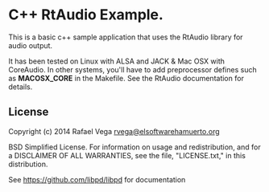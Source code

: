 # C++ RtAudio Example.

This is a basic c++ sample application that uses the RtAudio library for audio output.

It has been tested on Linux with ALSA and JACK & Mac OSX with CoreAudio. In other systems, you'll have
to add preprocessor defines such as __MACOSX_CORE__ in the Makefile. See the RtAudio documentation for details.

## License

Copyright (c) 2014 Rafael Vega <rvega@elsoftwarehamuerto.org>
 
BSD Simplified License.
For information on usage and redistribution, and for a DISCLAIMER OF ALL
WARRANTIES, see the file, "LICENSE.txt," in this distribution.

See https://github.com/libpd/libpd for documentation

